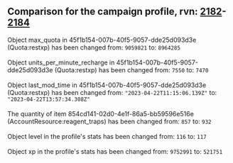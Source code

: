 ## Comparison for the campaign profile, rvn: [2182](https://github.com/PRO100KatYT/FortniteProfileRevisions/tree/main/profiles/campaign/2182%20campaign.json)-[2184](https://github.com/PRO100KatYT/FortniteProfileRevisions/tree/main/profiles/campaign/2184%20campaign.json)

Object max_quota in 45f1b154-007b-40f5-9057-dde25d093d3e (Quota:restxp) has been changed from: `9059821` to: `8964285`
<br><br>
Object units_per_minute_recharge in 45f1b154-007b-40f5-9057-dde25d093d3e (Quota:restxp) has been changed from: `7550` to: `7470`
<br><br>
Object last_mod_time in 45f1b154-007b-40f5-9057-dde25d093d3e (Quota:restxp) has been changed from: `"2023-04-22T11:15:06.139Z"` to: `"2023-04-22T13:57:34.308Z"`
<br><br>
The quantity of item 854cd141-02d0-4e1f-86a5-bb59596e516e (AccountResource:reagent_traps) has been changed from: `857` to: `932`
<br><br>
Object level in the profile's stats has been changed from: `116` to: `117`
<br><br>
Object xp in the profile's stats has been changed from: `9752991` to: `521751`
<br><br>

